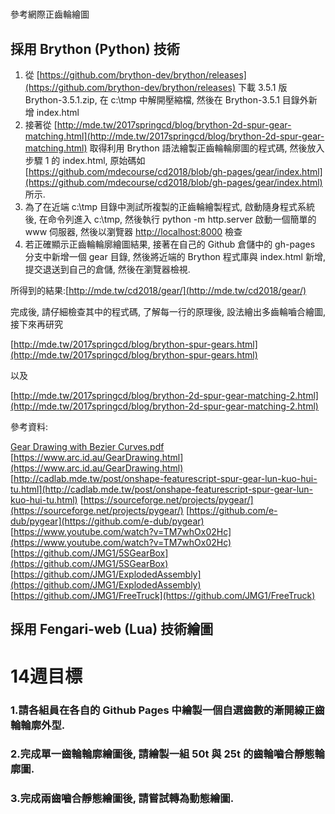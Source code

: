 #
參考網際正齒輪繪圖

## 採用 Brython \(Python\) 技術

1. 從
[https://github.com/brython-dev/brython/releases](https://github.com/brython-dev/brython/releases)
下載 3.5.1 版 Brython-3.5.1.zip, 在 c:\tmp 中解開壓縮檔, 然後在 Brython-3.5.1 目錄外新增 index.html
2. 接著從
[http://mde.tw/2017springcd/blog/brython-2d-spur-gear-matching.html](http://mde.tw/2017springcd/blog/brython-2d-spur-gear-matching.html)
取得利用 Brython 語法繪製正齒輪輪廓圖的程式碼, 然後放入步驟 1 的 index.html, 原始碼如
[https://github.com/mdecourse/cd2018/blob/gh-pages/gear/index.html](https://github.com/mdecourse/cd2018/blob/gh-pages/gear/index.html)
所示.
3. 為了在近端 c:\tmp 目錄中測試所複製的正齒輪繪製程式, 啟動隨身程式系統後, 在命令列進入 c:\tmp, 然後執行 python -m http.server 啟動一個簡單的 www 伺服器, 然後以瀏覽器
[http://localhost:8000](http://localhost:8000/)
檢查
4. 若正確顯示正齒輪輪廓繪圖結果, 接著在自己的 Github 倉儲中的 gh-pages 分支中新增一個 gear 目錄, 然後將近端的 Brython 程式庫與 index.html 新增, 提交退送到自己的倉儲, 然後在瀏覽器檢視.

所得到的結果:[http://mde.tw/cd2018/gear/](http://mde.tw/cd2018/gear/)

完成後, 請仔細檢查其中的程式碼, 了解每一行的原理後, 設法繪出多齒輪嚙合繪圖, 接下來再研究

[http://mde.tw/2017springcd/blog/brython-spur-gears.html](http://mde.tw/2017springcd/blog/brython-spur-gears.html)

以及

[http://mde.tw/2017springcd/blog/brython-2d-spur-gear-matching-2.html](http://mde.tw/2017springcd/blog/brython-2d-spur-gear-matching-2.html)

參考資料:

[Gear Drawing with Bezier Curves.pdf](https://github.com/mdecourse/cd2018/files/2022843/Gear.Drawing.with.Bezier.Curves.pdf)
[https://www.arc.id.au/GearDrawing.html](https://www.arc.id.au/GearDrawing.html)
[http://cadlab.mde.tw/post/onshape-featurescript-spur-gear-lun-kuo-hui-tu.html](http://cadlab.mde.tw/post/onshape-featurescript-spur-gear-lun-kuo-hui-tu.html)
[https://sourceforge.net/projects/pygear/](https://sourceforge.net/projects/pygear/)
[https://github.com/e-dub/pygear](https://github.com/e-dub/pygear)
[https://www.youtube.com/watch?v=TM7whOx02Hc](https://www.youtube.com/watch?v=TM7whOx02Hc)
[https://github.com/JMG1/5SGearBox](https://github.com/JMG1/5SGearBox)
[https://github.com/JMG1/ExplodedAssembly](https://github.com/JMG1/ExplodedAssembly)
[https://github.com/JMG1/FreeTruck](https://github.com/JMG1/FreeTruck)

## 採用 Fengari-web \(Lua\) 技術繪圖



# 14週目標

### 1.請各組員在各自的 Github Pages 中繪製一個自選齒數的漸開線正齒輪輪廓外型.

### 2.完成單一齒輪輪廓繪圖後, 請繪製一組 50t 與 25t 的齒輪嚙合靜態輪廓圖.

### 3.完成兩齒嚙合靜態繪圖後, 請嘗試轉為動態繪圖.

###



